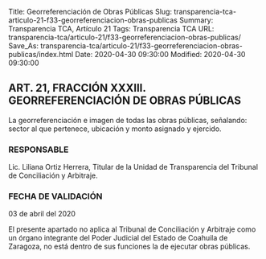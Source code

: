Title: Georreferenciación de Obras Públicas
Slug: transparencia-tca-articulo-21-f33-georreferenciacion-obras-publicas
Summary: Transparencia TCA, Artículo 21
Tags: Transparencia TCA
URL: transparencia-tca/articulo-21/f33-georreferenciacion-obras-publicas/
Save_As: transparencia-tca/articulo-21/f33-georreferenciacion-obras-publicas/index.html
Date: 2020-04-30 09:30:00
Modified: 2020-04-30 09:30:00


## ART. 21, FRACCIÓN XXXIII. GEORREFERENCIACIÓN DE OBRAS PÚBLICAS

La georreferenciación e imagen de todas las obras públicas, señalando: sector al que pertenece, ubicación y monto asignado y ejercido.


### RESPONSABLE

Lic. Liliana Ortiz Herrera, Titular de la Unidad de Transparencia del Tribunal de Conciliación y Arbitraje.


### FECHA DE VALIDACIÓN

03 de abril del 2020


El presente apartado no aplica al Tribunal de Conciliación y Arbitraje como un órgano integrante del Poder Judicial del Estado de Coahuila de Zaragoza, no está dentro de sus funciones la de ejecutar obras públicas.



